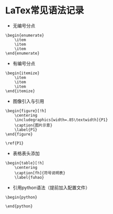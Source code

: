 # LaTex常见语法记录
- 无编号分点
~~~
\begin{enumerate}
	\item 
	\item 
	\item 
\end{enumerate}
~~~
- 有编号分点
~~~
\begin{itemize}
	\item
	\item 
	\item 
\end{itemize}
~~~
- 图像引入与引用
~~~
\begin{figure}[!h]
	\centering
	\includegraphics[width=.85\textwidth]{P1}
	\caption{图片示意}
	\label{P1}
\end{figure}

\ref{P1}
~~~
- 表格表头添加
~~~
\begin{table}[!h]
	\centering
	\caption[fh]{符号说明表}
	\label{fuhao}
~~~
- 引用python语法（提前加入配置文件）
~~~
\begin{python}

\end{python}
~~~